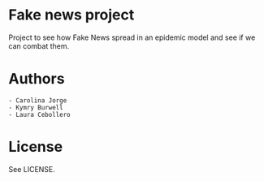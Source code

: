 # Fake news project

Project to see how Fake News spread in an epidemic model and see if we can combat them. 

# Authors
	- Carolina Jorge
	- Kymry Burwell
	- Laura Cebollero

# License

See LICENSE.